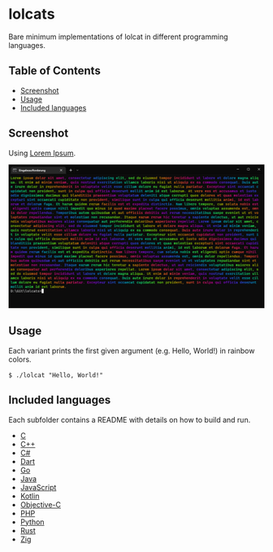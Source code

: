 # lolcats
Bare minimum implementations of lolcat in different programming languages.

## Table of Contents

- [Screenshot](#screenshot)
- [Usage](#usage)
- [Included languages](#included-languages)

## Screenshot

Using [Lorem Ipsum](https://www.lipsum.com).

![Screenshot - Lorem Ipsum](Screenshot.png)

## Usage

Each variant prints the first given argument (e.g. Hello, World!) in rainbow colors.

```
$ ./lolcat "Hello, World!"
```

## Included languages

Each subfolder contains a README with details on how to build and run.

- [C](c)
- [C++](cpp)
- [C#](csharp)
- [Dart](dart)
- [Go](go)
- [Java](java)
- [JavaScript](javascript)
- [Kotlin](kotlin)
- [Objective-C](objective-c)
- [PHP](php)
- [Python](python)
- [Rust](rust)
- [Zig](zig)